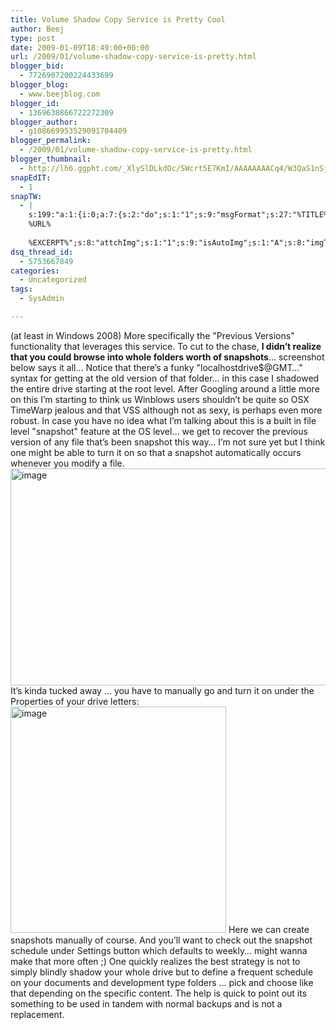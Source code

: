 ```yaml
---
title: Volume Shadow Copy Service is Pretty Cool
author: Beej
type: post
date: 2009-01-09T18:49:00+00:00
url: /2009/01/volume-shadow-copy-service-is-pretty.html
blogger_bid:
  - 7726907200224433699
blogger_blog:
  - www.beejblog.com
blogger_id:
  - 1369638866722272309
blogger_author:
  - g108669953529091704409
blogger_permalink:
  - /2009/01/volume-shadow-copy-service-is-pretty.html
blogger_thumbnail:
  - http://lh6.ggpht.com/_XlySlDLkdOc/SWcrt5E7KmI/AAAAAAAACq4/W3QaS1nSj8w/image_thumb%5B4%5D.png?imgmax=800
snapEdIT:
  - 1
snapTW:
  - |
    s:199:"a:1:{i:0;a:7:{s:2:"do";s:1:"1";s:9:"msgFormat";s:27:"%TITLE%
    %URL%
    
    %EXCERPT%";s:8:"attchImg";s:1:"1";s:9:"isAutoImg";s:1:"A";s:8:"imgToUse";s:0:"";s:9:"isAutoURL";s:1:"A";s:8:"urlToUse";s:0:"";}}";
dsq_thread_id:
  - 5753667849
categories:
  - Uncategorized
tags:
  - SysAdmin

---
```

(at least in Windows 2008) More specifically the "Previous Versions" functionality that leverages this service. To cut to the chase, **I didn&#8217;t realize that you could browse into whole folders worth of snapshots**&#8230; screenshot below says it all&#8230; Notice that there&#8217;s a funky "localhostdrive$@GMT&#8230;" syntax for getting at the old version of that folder&#8230; in this case I shadowed the entire drive starting at the root level. After Googling around a little more on this I&#8217;m starting to think us Winblows users shouldn&#8217;t be quite so OSX TimeWarp jealous and that VSS although not as sexy, is perhaps even more robust. In case you have no idea what I&#8217;m talking about this is a built in file level "snapshot" feature at the OS level&#8230; we get to recover the previous version of any file that&#8217;s been snapshot this way&#8230; I&#8217;m not sure yet but I think one might be able to turn it on so that a snapshot automatically occurs whenever you modify a file. [<img style="border-top-width: 0px; border-left-width: 0px; border-bottom-width: 0px; border-right-width: 0px" height="347" alt="image" src="http://lh6.ggpht.com/_XlySlDLkdOc/SWcrt5E7KmI/AAAAAAAACq4/W3QaS1nSj8w/image_thumb%5B4%5D.png?imgmax=800" width="508" border="0" />][1] It&#8217;s kinda tucked away &#8230; you have to manually go and turn it on under the Properties of your drive letters: [<img style="border-top-width: 0px; border-left-width: 0px; border-bottom-width: 0px; border-right-width: 0px" height="362" alt="image" src="http://lh6.ggpht.com/_XlySlDLkdOc/SWcrvEHCkDI/AAAAAAAACrA/gZOwwHWyOpA/image_thumb%5B2%5D.png?imgmax=800" width="345" border="0" />][2] Here we can create snapshots manually of course. And you&#8217;ll want to check out the snapshot schedule under Settings button which defaults to weekly&#8230; might wanna make that more often ;) One quickly realizes the best strategy is not to simply blindly shadow your whole drive but to define a frequent schedule on your documents and development type folders &#8230; pick and choose like that depending on the specific content. The help is quick to point out its something to be used in tandem with normal backups and is not a replacement.

 [1]: http://lh4.ggpht.com/_XlySlDLkdOc/SWcrtD50j2I/AAAAAAAACq0/AicWwxyVbZA/s1600-h/image%5B10%5D.png
 [2]: http://lh6.ggpht.com/_XlySlDLkdOc/SWcrug3QWLI/AAAAAAAACq8/XKNsB8m6hWE/s1600-h/image%5B6%5D.png